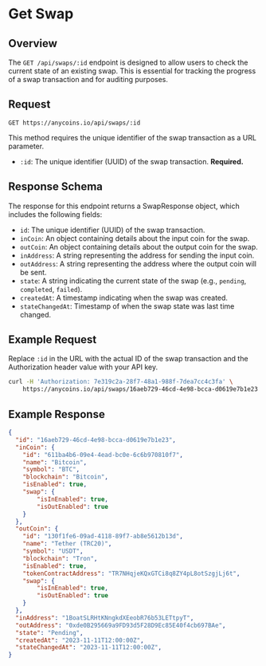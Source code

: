 # Get Swap

## Overview

The `GET /api/swaps/:id` endpoint is designed to allow users to check the current state of an existing swap. This is essential for tracking the progress of a swap transaction and for auditing purposes.

## Request

```plaintext
GET https://anycoins.io/api/swaps/:id
```

This method requires the unique identifier of the swap transaction as a URL parameter.

- `:id`: The unique identifier (UUID) of the swap transaction. **Required.**

## Response Schema

The response for this endpoint returns a SwapResponse object, which includes the following fields:

- `id`: The unique identifier (UUID) of the swap transaction.
- `inCoin`: An object containing details about the input coin for the swap.
- `outCoin`: An object containing details about the output coin for the swap.
- `inAddress`: A string representing the address for sending the input coin.
- `outAddress`: A string representing the address where the output coin will be sent.
- `state`: A string indicating the current state of the swap (e.g., `pending`, `completed`, `failed`).
- `createdAt`: A timestamp indicating when the swap was created.
- `stateChangedAt`: Timestamp of when the swap state was last time changed.

## Example Request

Replace `:id` in the URL with the actual ID of the swap transaction and the Authorization header value with your API key.

```bash
curl -H 'Authorization: 7e319c2a-28f7-48a1-988f-7dea7cc4c3fa' \
    https://anycoins.io/api/swaps/16aeb729-46cd-4e98-bcca-d0619e7b1e23
```

## Example Response

```json
{
  "id": "16aeb729-46cd-4e98-bcca-d0619e7b1e23",
  "inCoin": {
    "id": "611ba4b6-09e4-4ead-bc0e-6c6b970810f7",
    "name": "Bitcoin",
    "symbol": "BTC",
    "blockchain": "Bitcoin",
    "isEnabled": true,
    "swap": {
        "isInEnabled": true,
        "isOutEnabled": true
    }
  },
  "outCoin": {
    "id": "130f1fe6-09ad-4118-89f7-ab8e5612b13d",
    "name": "Tether (TRC20)",
    "symbol": "USDT",
    "blockchain": "Tron",
    "isEnabled": true,
    "tokenContractAddress": "TR7NHqjeKQxGTCi8q8ZY4pL8otSzgjLj6t",
    "swap": {
        "isInEnabled": true,
        "isOutEnabled": true
    }
  },
  "inAddress": "1BoatSLRHtKNngkdXEeobR76b53LETtpyT",
  "outAddress": "0xde0B295669a9FD93d5F28D9Ec85E40f4cb697BAe",
  "state": "Pending",
  "createdAt": "2023-11-11T12:00:00Z",
  "stateChangedAt": "2023-11-11T12:00:00Z",
}
```
